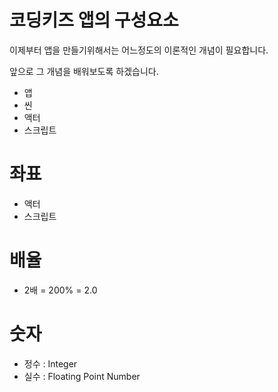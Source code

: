 # 코딩키즈 앱의 구성요소

이제부터 앱을 만들기위해서는 어느정도의 이론적인 개념이 필요합니다.

앞으로 그 개념을 배워보도록 하겠습니다.

* 앱
* 씬
* 액터
* 스크립트

# 좌표

* 액터
* 스크립트

# 배율

* 2배 = 200% = 2.0

# 숫자

* 정수 : Integer
* 실수 : Floating Point Number



